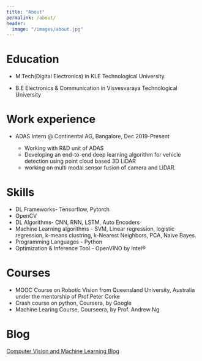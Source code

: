 ```yaml
---
title: "About"
permalink: /about/
header:
  image: "/images/about.jpg"
---
```


Education
======
* M.Tech(Digital Electronics) in KLE Technological University.

* B.E Electronics & Communication in Visvesvaraya Technological University

Work experience
======
* ADAS Intern @ Continental AG, Bangalore, Dec 2019-Present

   * Working with R&D unit of ADAS
   * Developing an end-to-end deep learning algorithm for vehicle detection using point cloud based 3D LiDAR 
   * working on multi modal sensor fusion of camera and LiDAR.
   

Skills
======
* DL Frameworks- Tensorflow, Pytorch
* OpenCV
* DL Algorithms- CNN, RNN, LSTM, Auto Encoders
* Machine Learning algorithms - SVM, Linear regression, logistic regression, k-means clustring, k-Nearest Neighbors, PCA, Naive Bayes.
* Programming Languages - Python
* Optimization & Inference Tool - OpenVINO by Intel® 

Courses
======
* MOOC Course on Robotic Vision from Queensland University, Australia under the mentorship of Prof.Peter Corke
* Crash course on python, Coursera, by Google
* Machine Learing Course, Courseera, by Prof. Andrew Ng

Blog
======
<a href="https://gkadusumilli.github.io/" title="Computer Vision and Machine Learning Blog">Computer Vision and Machine Learning Blog</a>


